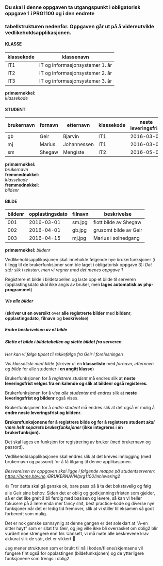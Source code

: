 ### Du skal i denne oppgaven ta utgangspunkt i obligatorisk oppgave 1 i PRG1100 og i den endrete
### tabellstrukturen nedenfor. Oppgaven går ut på å videreutvikle vedlikeholdsapplikasjonen.

#### KLASSE
| klassekode | klassenavn |
| --- | --- |
IT1 | IT og informasjonsystemer 1. år
IT2 | IT og informasjonsystemer 2. år
IT3 | IT og informasjonsystemer 3. år

**primærnøkkel:**  
*klassekode*  

#### STUDENT
brukernavn | fornavn | etternavn | klassekode | neste leveringsfrist | bildenr
--- | --- | --- | --- | --- | ---
gb | Geir | Bjarvin | IT1 | 2016-03-01 | 002
mj | Marius | Johannessen | IT1 | 2016-03-01 | 003
sm | Shegaw | Mengiste | IT2 | 2016-05-01 | 001

**primærnøkkel:**  
*brukernavn*  
**fremmednøkkel:**  
*klassekode*  
**fremmednøkkel:**  
*bildenr*  

#### BILDE
bildenr | opplastingsdato | filnavn | beskrivelse
--- | --- | --- | ---
001 | 2016-03-01 | sm.jpg | flott bilde av Shegaw
002 | 2016-04-01 | gb.jpg | grusomt bilde av Geir
003 | 2016-04-15 | mj.jpg | Marius i solnedgang

**primærnøkkel:**
*bildenr*

Vedlikeholdsapplikasjonen skal inneholde følgende nye brukerfunksjoner (i tillegg til de
brukerfunksjoner som ble laget i obligatorisk oppgave 3): *Det står slik i teksten, men vi regner med det menes oppgave 1*  

Registrere et bilde i bildetabellen og laste opp et bilde til serveren (opplastingsdato skal ikke
angis av bruker, men **lages automatisk av php-programmet**)  

##### Vis alle bilder  
(**skriver ut en oversikt** over **alle registrerte bilder** med **bildenr**, **opplastingsdato**, **filnavn** og **beskrivelse**)

##### Endre beskrivelsen av et bilde

##### Slette et bilde i bildetabellen og slette bildet fra serveren
*Her kan vi følge tipset til rekkefølge fra Geir i forelesningen*

*Vis klasseliste med bilde*
(skriver ut en **klasseliste** med *fornavn, etternavn og bilde* for alle studenter i **en angitt klasse**)

Brukerfunksjonen for å *registrere student* må endres slik at **neste leveringsfrist velges fra en kalende og slik at bildenr også registeres.**  

Brukerfunksjonen for å *vise alle studenter må endres* slik at **neste leveringsfrist og bildenr** også vises.  

Brukerfunksjonen for å *endre student* må endres slik at det også er mulig å **endre neste leveringsfrist og bildenr**.  

**Brukerefunksjonene for å registrere bilde og for å
registrere student *skal være helt separete brukerfunksjoner* (ikke integreres i én brukerfunksjon).**

Det skal lages en funksjon for registrering av bruker (med brukernavn og passord).  

Vedlikeholdsapplikasjonen skal endres slik at det kreves innlogging (med brukernavn og passord) for
å få tilgang til denne applikasjonen.  


*Besvarelsen av oppgaven skal ligge i følgende mappe på studentserveren: https://home.hbv.no
/BRUKERNAVN/prg1100/innlevering2*


:+1: Tror detta skal gå ganske ok, bare pass på å ta det bokstavelig og følg alle Geir sine behov.
Siden det er oblig og godkjenningsfristen som gjelder, så er det like greit å bli ferdig med basisen og
levere, så kan vi heller fokusere på å lære enda mer fancy shit, best practice-kode og diverse nye funksjoner
når det er ledig tid fremover, slik at vi stiller til eksamen så godt forberedt som mulig.

Det er nok ganske sannsynlig at denne gangen er det soleklart at "A-en sitter høyt" som er sitat fra Geir,
og jeg ville ikke bli overrasket om oblig2 blir vurdert noe strengere enn før. Uansett, vi må møte alle
beskrevene krav akkurat slik de står, det er sikkert :camel:

Jeg mener strukturen som er brukt til nå i koden/filene/skjemaene vil fungere fint også for opplastingen
(bildefunksjonen) og de ytterligere funksjonene som trengs i oblig2
